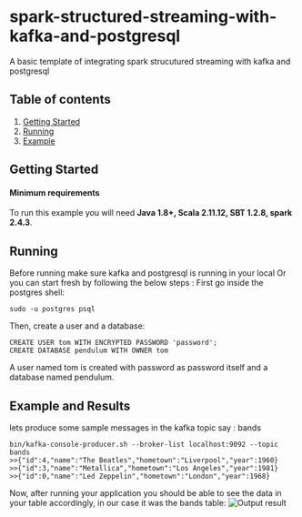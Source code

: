 # spark-structured-streaming-with-kafka-and-postgresql

A basic template of integrating spark strucutured streaming with kafka and postgresql
## Table of contents  
1. [Getting Started](#Getting-Started)  
2. [Running](#Running)  
3. [Example](#Example-and-Results)  
  
## Getting Started  
#### Minimum requirements  
To run this example you will need  **Java 1.8+, Scala 2.11.12, SBT 1.2.8, spark 2.4.3**.   

## Running 

Before running make sure kafka and postgresql is running in your local
Or you can start fresh by following the below steps :
First go inside the postgres shell:
```
sudo -u postgres psql
```
Then, create a user and a database:

```
CREATE USER tom WITH ENCRYPTED PASSWORD 'password';
CREATE DATABASE pendulum WITH OWNER tom
```

A user named tom is created with password as password itself and a database named pendulum.

## Example and Results

lets produce some sample messages in the kafka topic say : bands
```
bin/kafka-console-producer.sh --broker-list localhost:9092 --topic bands
>>{"id":4,"name":"The Beatles","hometown":"Liverpool","year":1960}
>>{"id":3,"name":"Metallica","hometown":"Los Angeles","year":1981}
>>{"id":0,"name":"Led Zeppelin","hometown":"London","year":1968}
```
Now, after running your application you should be able to see the data in your table accordingly, in our case it was the bands table:
![Output result](https://springflee.files.wordpress.com/2020/03/bands_sample.png?w=810)